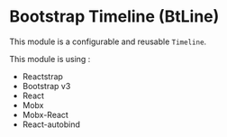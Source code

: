 # Bootstrap Timeline (BtLine)

This module is a configurable and reusable `Timeline`.

This module is using :
* Reactstrap
* Bootstrap v3
* React
* Mobx
* Mobx-React
* React-autobind

